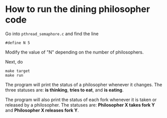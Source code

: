 # How to run the dining philosopher code

Go into `pthread_semaphore.c` and find the line

```
#define N 5
```

Modify the value of "N" depending on the number of philosophers.

Next, do 
```
make target
make run
```

The program will print the status of a philosopher whenever it changes. The three statuses are: **is thinking**, **tries to eat**, and **is eating**.

The program will also print the status of each fork whenever it is taken or released by a philosopher. The statuses are: **Philosopher X takes fork Y** and **Philosopher X releases fork Y**.